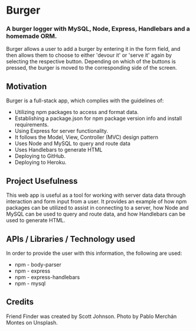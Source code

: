 # Burger
### A burger logger with MySQL, Node, Express, Handlebars and a homemade ORM.

Burger allows a user to add a burger by entering it in the form field, and then allows them to choose to either 'devour it' or 'serve it' again by selecting the respective button.  Depending on which of the buttons is pressed, the burger is moved to the corresponding side of the screen.

## Motivation
Burger is a full-stack app, which complies with the guidelines of:
* Utilizing npm packages to access and format data.
* Establishing a package.json for npm package version info and install requirements.
* Using Express for server functionality.
* It follows the Model, View, Controller (MVC) design pattern
* Uses Node and MySQL to query and route data
* Uses Handlebars to generate HTML
* Deploying to GitHub.
* Deploying to Heroku.

## Project Usefulness
This web app is useful as a tool for working with server data data through interaction and form input from a user.  It provides an example of how npm packages can be utilized to assist in connecting to a server, how Node and MySQL can be used to query and route data, and how Handlebars can be used to generate HTML.

## APIs / Libraries / Technology used
In order to provide the user with this information, the following are used:

* npm - body-parser
* npm - express
* npm - express-handlebars
* npm - mysql

## Credits
Friend Finder was created by Scott Johnson.  Photo by Pablo Merchán Montes on Unsplash.

